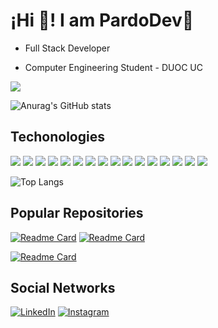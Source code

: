 # ¡Hi 👋! I am PardoDev👾

- Full Stack Developer

- Computer Engineering Student - DUOC UC

![](https://komarev.com/ghpvc/?username=Pardo-Dev&color=blueviolet&style=for-the-badge)

![Anurag's GitHub stats](https://github-readme-stats.vercel.app/api?username=Pardo-Dev&show_icons=true&theme=chartreuse-dark) 

## Techonologies

![](https://img.shields.io/badge/Python-3776AB?style=for-the-badge&logo=python&logoColor=white)
![](https://img.shields.io/badge/Django-092E20?style=for-the-badge&logo=django&logoColor=white)
![](https://img.shields.io/badge/HTML5-E34F26?style=for-the-badge&logo=html5&logoColor=white)
![](https://img.shields.io/badge/CSS3-1572B6?style=for-the-badge&logo=css3&logoColor=white)
![](https://img.shields.io/badge/Bootstrap-563D7C?style=for-the-badge&logo=bootstrap&logoColor=white)
![](https://img.shields.io/badge/JavaScript-F7DF1E?style=for-the-badge&logo=javascript&logoColor=black)
![](https://img.shields.io/badge/jQuery-0769AD?style=for-the-badge&logo=jquery&logoColor=white)
![](https://img.shields.io/badge/TypeScript-007ACC?style=for-the-badge&logo=typescript&logoColor=white)
![](https://img.shields.io/badge/Node.js-43853D?style=for-the-badge&logo=node.js&logoColor=white)
![](https://img.shields.io/badge/Express.js-404D59?style=for-the-badge)
![](https://img.shields.io/badge/Angular-DD0031?style=for-the-badge&logo=angular&logoColor=white)
![](https://img.shields.io/badge/React-20232A?style=for-the-badge&logo=react&logoColor=61DAFB)
![](https://img.shields.io/badge/Vue.js-35495E?style=for-the-badge&logo=vue.js&logoColor=4FC08D)
![](https://img.shields.io/badge/PHP-777BB4?style=for-the-badge&logo=php&logoColor=white)
![](https://img.shields.io/badge/MySQL-00000F?style=for-the-badge&logo=mysql&logoColor=white)
![](https://img.shields.io/badge/PostgreSQL-316192?style=for-the-badge&logo=postgresql&logoColor=white)

![Top Langs](https://github-readme-stats.vercel.app/api/top-langs/?username=Pardo-Dev&theme=chartreuse-dark)

## Popular Repositories

[![Readme Card](https://github-readme-stats.vercel.app/api/pin/?username=Pardo-Dev&repo=RayoMkween-Taller_Mecanico&theme=chartreuse-dark)](https://github.com/Pardo-Dev/RayoMkween-Taller_Mecanico)
[![Readme Card](https://github-readme-stats.vercel.app/api/pin/?username=Pardo-Dev&repo=Comandos-Git&theme=chartreuse-dark)](https://github.com/Pardo-Dev/Comandos-Git)




[![Readme Card](https://github-readme-stats.vercel.app/api/pin/?username=Pardo-Dev&repo=RegistrApp&theme=chartreuse-dark)](https://github.com/Pardo-Dev/RegistrApp)

## Social Networks
[![LinkedIn](https://img.shields.io/badge/LinkedIn-0077B5?style=for-the-badge&logo=linkedin&logoColor=white)](https://www.linkedin.com/in/carlos-pardo-belmar-507860243/)
[![Instagram](https://img.shields.io/badge/Instagram-E4405F?style=for-the-badge&logo=instagram&logoColor=white)](https://www.instagram.com/_p4rd0.c_/)

